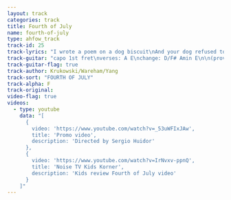```yaml
---
layout: track
categories: track
title: Fourth of July
name: fourth-of-july
type: ahfow_track
track-id: 25
track-lyrics: "I wrote a poem on a dog biscuit\nAnd your dog refused to look at it\nSo I got drunk and looked at the Empire State Building\nIt was no bigger than a nickel\n\nAnd if it don't improve\nThen I have to move\nI never thought that I would end up here\nMaybe I should just change my style\nBut I feel alright when you smile\n\nI stayed at home on the Fourth of July\nAnd I pulled the shades so I didn't have to see the sky\nI decided to have a Bed In\nBut I forgot to invite anybody\n\nAnd when I fell asleep\nThe neighbours had a peep\nI never thought that I would end up here\nMaybe I should just change my style\nBut I feel all right when you smile"
track-guitar: "capo 1st fret\nverses: A E\nchange: D/F# Amin E\n\n(provided by brad)"
track-guitar-flag: true
track-author: Krukowski/Wareham/Yang
track-sort: "FOURTH OF JULY"
track-alpha: F
track-original: 
video-flag: true
videos:
  - type: youtube
    data: "[
      { 
        video: 'https://www.youtube.com/watch?v=_53uWFIxJAw',
        title: 'Promo video',
        description: 'Directed by Sergio Huidor'
      },
      { 
        video: 'https://www.youtube.com/watch?v=IrNvxv-ppnQ',
        title: 'Noise TV Kids Korner',
        description: 'Kids review Fourth of July video'
      }
    ]"
---
```

